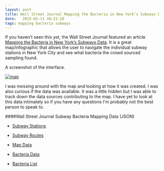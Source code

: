 ```yaml
---
layout: post
title: Wall Street Journal Mapping the Bacteria in New York’s Subways Data
date:   2015-02-11 10:21:10
tags: mapping bacteria subways 
---
```


If you haven't seen this yet, the Wall Street Journal featured an article [Mapping the Bacteria in New York’s Subways Data](http://graphics.wsj.com/patho-map/?sel=stn_311). It is a great map/infographic that allows the user to navigate the individual subway stations in New York City and see what bacteria the crowd sourced sampling found.

A screenshot of the interface.

[![map](https://raw.githubusercontent.com/nygeog/nygeog.github.com/master/img/wsj-subway-bacteria.png)](http://graphics.wsj.com/patho-map/?sel=stn_311)

I was messing around with the map and looking at how it was created. I was also curious if the data was available. It was a little hidden but I was able to track down the data sources contributing to the map. I have yet to look at this data intimately so if you have any questions I'm probably not the best person to speak to. 

####Wall Street Journal Subway Bacteria Mapping Data (JSON)

* [Subway Stations](http://graphics.wsj.com/patho-map/js/stations.json)

* [Subway Routes](http://graphics.wsj.com/patho-map/js/subway_routes.json)

* [Map Data](http://graphics.wsj.com/patho-map/js/mapData.json)

* [Bacteria Data](http://graphics.wsj.com/patho-map/js/bacteriaNameLookup.json)

* [Bacteria List](http://graphics.wsj.com/patho-map/js/bacteria-list.json)